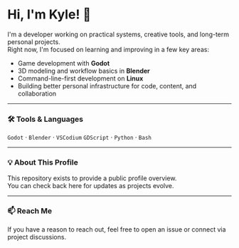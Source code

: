 # Hi, I'm Kyle! 👋

I'm a developer working on practical systems, creative tools, and long-term personal projects.  
Right now, I'm focused on learning and improving in a few key areas:

- Game development with **Godot**
- 3D modeling and workflow basics in **Blender**
- Command-line-first development on **Linux**
- Building better personal infrastructure for code, content, and collaboration

---

### 🛠️ Tools & Languages

`Godot` · `Blender` · `VSCodium` 
`GDScript` · `Python` · `Bash`  

---

<!--### 🧩 Current Projects

--- -->

### 💡 About This Profile

This repository exists to provide a public profile overview.  
You can check back here for updates as projects evolve.

---

### 📫 Reach Me

If you have a reason to reach out, feel free to open an issue or connect via project discussions.
